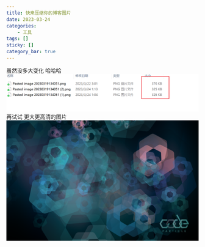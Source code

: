 ```yaml
---
title: 快来压缩你的博客图片
date: 2023-03-24
categories: 
	- 工具
tags: []
sticky: []
category_bar: true
---
```



虽然没多大变化 哈哈哈
![](../../imgs/Pasted%20image%2020230324011438.png)
再试试 更大更高清的图片
![](../../imgs/code-wallpaper-6%201.png)